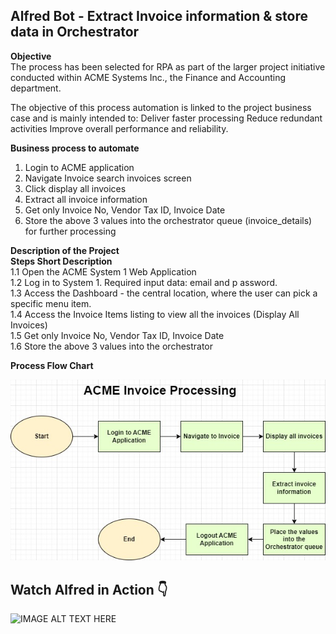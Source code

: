 ## Alfred Bot - Extract Invoice information & store data in Orchestrator
**Objective** <br>
The process has been selected for RPA as part of the larger project initiative conducted within ACME
Systems Inc., the Finance and Accounting department.

The objective of this process automation is linked to the project business case and is mainly intended to:
Deliver faster processing
Reduce redundant activities
Improve overall performance and reliability.

**Business process to automate** <br>
1) Login to ACME application <br>
2) Navigate Invoice search invoices screen <br>
3) Click display all invoices <br>
4) Extract all invoice information <br>
5) Get only Invoice No, Vendor Tax ID, Invoice Date <br>
6) Store the above 3 values into the orchestrator queue (invoice_details) for further processing <br>

**Description of the Project**<br>
**Steps    Short Description** <br>
1.1 Open the ACME System 1 Web Application <br>
1.2 Log in to System 1. Required input data: email and p assword. <br>
1.3 Access the Dashboard - the central location, where the user can pick a specific menu item.<br>
1.4 Access the Invoice Items listing to view all the invoices (Display All Invoices) <br>
1.5 Get only Invoice No, Vendor Tax ID, Invoice Date <br>
1.6 Store the above 3 values into the orchestrator <br>

**Process Flow Chart**<br>

![alt_text](https://github.com/bacdillon/RPA-UiPath/blob/main/ACME%20Invoice-Processing/documents/ACME%20Invoice%20Processing.jpg)

## Watch Alfred in Action 👇	
![IMAGE ALT TEXT HERE](https://github.com/bacdillon/RPA-UiPath/blob/main/ACME%20Invoice-Processing/documents/UiPath-Processing-Invoice.gif)



